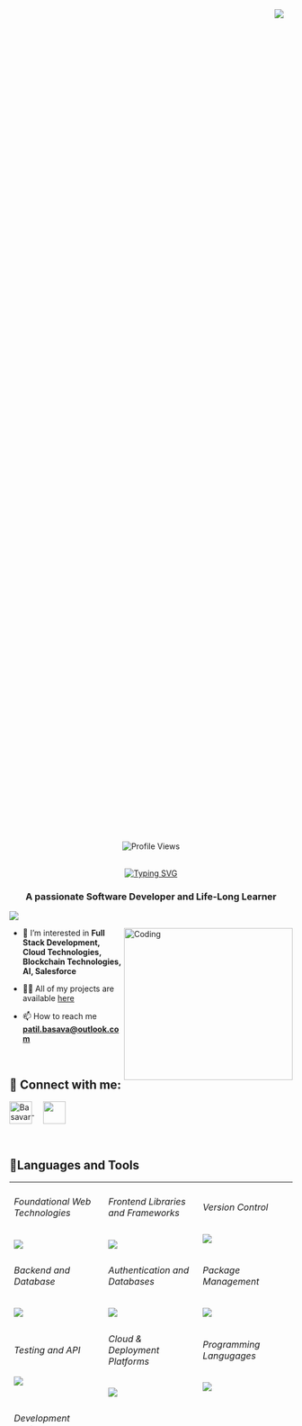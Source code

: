 <!-- <img align="center" src="https://user-images.githubusercontent.com/99413629/212354977-f1982553-e8c9-4fd8-8605-b06907901eec.gif"> -->

<div style="display: flex; justify-content: center; align-items: center; width: 100vw; height: 72vh; overflow: hidden;">
    <img src="https://i.giphy.com/media/v1.Y2lkPTc5MGI3NjExOW5lbnc4bmxwa3hpZXFkZjl0N2UyZGM2bnN6MGhyYXpkOHlxNnlwdSZlcD12MV9pbnRlcm5hbF9naWZfYnlfaWQmY3Q9Zw/p4NLw3I4U0idi/giphy.gif" style="max-width: 100%; max-height: 100%; display: block;">
</div>


<br>


<div align=center>     

      
![Profile Views](https://komarev.com/ghpvc/?username=basupatil1213&color=219ebc&style=flat)
<br><br>
</div>

<div align="center">
<a href="https://git.io/typing-svg"><img src="https://readme-typing-svg.herokuapp.com?font=Fira+Code&size=32&pause=1000&color=F7EEE5&center=true&width=535&lines=Hi+%F0%9F%91%8B%2C+I'm+Basavaraj+Patil!" alt="Typing SVG" /></a>
     
</div>

<h3 align="center">A passionate Software Developer and Life-Long Learner</h3>

<a href="https://github.com/404"><img src="https://user-images.githubusercontent.com/73097560/115834477-dbab4500-a447-11eb-908a-139a6edaec5c.gif"></a>
<br>

<img align="right" alt="Coding" height="270" width="300" src="https://user-images.githubusercontent.com/99413629/212356179-72d0d750-710a-4077-8c79-34b55d6eb954.gif">

- 👀 I’m interested in **Full Stack Development, Cloud Technologies, Blockchain Technologies, AI, Salesforce**

- 👨‍💻 All of my projects are available [here](https://github.com/basupatil1213?tab=repositories)

- 📫 How to reach me **patil.basava@outlook.com**

<br>

<h2 align="left"> 💬 <b>Connect with me:</b></h2>
<p align="left">  
<a href="https://www.linkedin.com/in/patilbasavaraj/" target="_blank"><img align="center" src="https://raw.githubusercontent.com/rahuldkjain/github-profile-readme-generator/master/src/images/icons/Social/linked-in-alt.svg" alt="Basavaraj Patil" height="40" width="40" /> </a>
&nbsp; &nbsp;
<a href="https://www.instagram.com/basu_patil1213/" target="_blank"><img align="center" src="https://raw.githubusercontent.com/rahuldkjain/github-profile-readme-generator/master/src/images/icons/Social/instagram.svg" height="40" width="40" /></a>
</p>
&nbsp; &nbsp; 
      
<h2 align="left"><b>🎇Languages and Tools</b></h2>

<!--- <div align="center">
   <img src="https://skillicons.dev/icons?i=html,css,js,bootstrap,tailwind,react,redux,git,github,nodejs,express,mongodb,mysql,firebase,appwrite,npm,postman,vercel,netlify,wordpress,vscode&perline=10" />
</div> --->

<table align="center" style="width:100%">
<tr>
<td >

###### Foundational Web Technologies

<img src="https://skillicons.dev/icons?i=html,css,js&perline=3" />

</td>

<td style="width:33%">

###### Frontend Libraries and Frameworks

<img src="https://skillicons.dev/icons?i=react,redux,sass,tailwind,nextjs&perline=5" />
</td>

<td style="width:33%">

###### Version Control

<img src="https://skillicons.dev/icons?i=git,github&perline=2" />

</td>
</tr>
<tr>

<td style="width:33%">

###### Backend and Database

<img src="https://skillicons.dev/icons?i=nodejs,express,mongodb,mysql&perline=4" />

</td>

<td >

###### Authentication and Databases

<img src="https://skillicons.dev/icons?i=firebase,appwrite&perline=2" />

</td>
<td style="width:33%">

###### Package Management

<img src="https://skillicons.dev/icons?i=npm,pnpm,vite&perline=3" />

</td>

</tr>
<tr>

<td style="width:33%">

###### Testing and API

<img src="https://skillicons.dev/icons?i=postman,bruno&perline=1" />

</td>

<td >

###### Cloud & Deployment Platforms

<img src="https://skillicons.dev/icons?i=vercel,netlify,aws,gcp,terraform&perline=5" />

</td>

<td>

###### Programming Langugages

<img src="https://skillicons.dev/icons?i=java,py,js,ts,&perline=4" />
</td>

</tr>
<tr>
<td style="width:33%">

###### Development Environment

<img src="https://skillicons.dev/icons?i=vscode,idea,pycharm&perline=3" />

</td>
</tr>
</table>

<br/> </br>

<h2 align="center"><b>🏆 Github Trophy</b></h2>
<p align="center"> <a href="https://github.com/ryo-ma/github-profile-trophy"><img src="https://github-profile-trophy.vercel.app/?username=basupatil1213&theme=onedark" style="margin: 10px" alt="basavarajpatil" /></a> </p>
<br> <br>

<h2 align="center"><b>📊 Github Stats</b></h2>
<p align="center">
<img  src="https://github-readme-streak-stats.herokuapp.com/?user=basupatil1213&currStreakNum=2FD3EB&fire=pink&sideLabels=F00&theme=highcontrast&sideLabels=f77f00"/>
<img  src="https://github-readme-stats.vercel.app/api?username=basupatil1213&show_icons=true&locale=en&theme=highcontrast&sideLabels=F00"/><br>
<img  src="https://github-readme-stats.vercel.app/api/top-langs?username=basupatil1213&show_icons=true&locale=en&theme=highcontrast&langs_count=6&layout=compact"/>

</p>
<br>

<h2 align="center"><b>🌄 GitHub Activity</b></h2>

<div align="center">
   <img src="https://github-readme-activity-graph.vercel.app/graph?username=basupatil1213&radius=16&theme=tokyo-night&area=true&order=5" height="300" alt="activity-graph graph"  />   
</div>

<br>

<h2 align="center"></h2>

<br>

<!--<img src="https://raw.githubusercontent.com/basupatil1213/basupatil1213/output/snake.svg" alt="Snake animation" />-->

<div align="center">

[![Typing SVG](https://readme-typing-svg.herokuapp.com?font=arial&size=30&color=CBC0D3&background=1982C400&center=true&lines=%E2%9A%A1%EF%B8%8FStay+awesome!%E2%9A%A1%EF%B8%8F;%E2%9D%A4%EF%B8%8F+Have+a+nice+day+%E2%9D%A4%EF%B8%8F)](https://git.io/typing-svg)

</div>

<p align="center"> <img src="https://user-images.githubusercontent.com/99413629/212357396-fe1a483f-6269-43ea-bfe9-06099f7c0c87.svg" alt="wave svg" />
</p>
